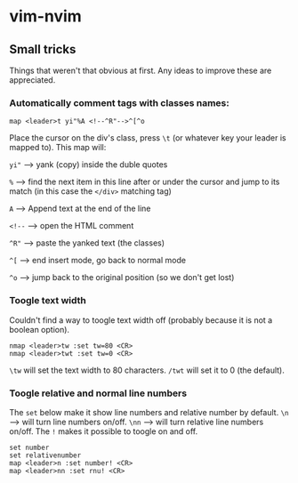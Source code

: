 # vim-nvim

## Small tricks
Things that weren't that obvious at first. Any ideas to improve these are appreciated.

### Automatically comment </div> tags with classes names:

`map <leader>t yi"%A <!--^R"-->^[^o`

Place the cursor on the div's class, press `\t` (or whatever key your leader is mapped to).
This map will:

`yi"`  --> yank (copy) inside the duble quotes

`%`    --> find the next item in this line after or under the cursor and jump to its match (in this case the `</div>` matching tag)

`A`    --> Append text at the end of the line

`<!--` --> open the HTML comment

`^R"`  --> paste the yanked text (the classes)

`^[`   --> end insert mode, go back to normal mode

`^o`   --> jump back to the original position (so we don't get lost)

### Toogle text width
Couldn't find a way to toogle text width off (probably because it is not a boolean option).

```
nmap <leader>tw :set tw=80 <CR>
nmap <leader>twt :set tw=0 <CR>
```
`\tw` will set the text width to 80 characters.
`/twt` will set it to 0 (the default).

### Toogle relative and normal line numbers
The `set` below make it show line numbers and relative number by default.
`\n`  --> will turn line numbers on/off.
`\nn` --> will turn relative line numbers on/off.
The `!` makes it possible to toogle on and off.

```
set number 
set relativenumber 
map <leader>n :set number! <CR>
map <leader>nn :set rnu! <CR>
```
